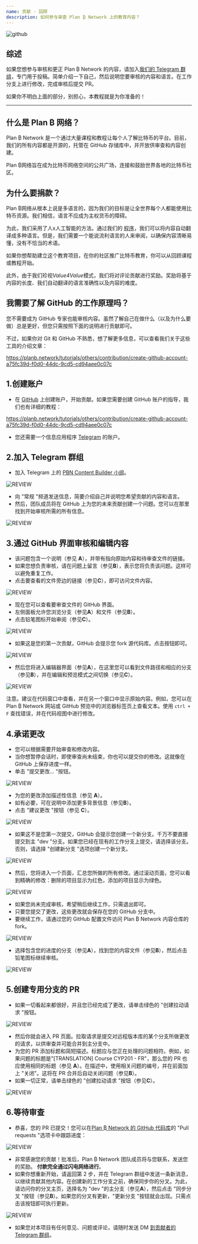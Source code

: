 ```yaml
---
name: 贡献 - 回顾
description: 如何参与审查 Plan ₿ Network 上的教育内容？
---
```

![github](assets/cover.webp)

## 综述

如果您想参与审核和更正 Plan ₿ Network 的内容，请加入[我们的 Telegram 群组](https://t.me/PlanBNetwork_ContentBuilder)，专门用于投稿。简单介绍一下自己，然后说明您要审核的内容和语言。在工作分支上进行修改，完成审核后提交 PR。

如果你不明白上面的部分，别担心，本教程就是为你准备的！

---
## 什么是 Plan ₿ 网络？

Plan ₿ Network 是一个通过大量课程和教程让每个人了解比特币的平台。目前，我们的所有内容都是开源的，托管在 GitHub 存储库中，并开放供审查和内容创建。

Plan ₿网络旨在成为比特币网络空间的公共广场，连接和鼓励世界各地的比特币社区。

## 为什么要捐款？

Plan ₿网络从根本上说是多语言的，因为我们的目标是让全世界每个人都能使用比特币资源。我们相信，语言不应成为主权货币的障碍。

为此，我们采用了人x人工智能的方法。通过我们的 [程序](https://github.com/Asi0Flammeus/LLM-Translator)，我们可以将内容自动翻译成多种语言。但是，我们需要一个能说流利语言的人来审阅，以确保内容清晰易懂，没有不恰当的术语。

如果你想帮助建立这个教育项目，在你的社区推广比特币教育，你可以从回顾课程或教程开始。

此外，由于我们珍视*Value4Value*模式，我们将对评论贡献进行奖励。奖励将基于内容的长度、我们自动翻译的语言准确性以及内容的难度。

## 我需要了解 GitHub 的工作原理吗？

您不需要成为 GitHub 专家也能审核内容。虽然了解自己在做什么（以及为什么要做）总是更好，但您只需按照下面的说明进行贡献即可。

不过，如果你对 Git 和 GitHub 不熟悉，想了解更多信息，可以查看我们关于这些工具的介绍文章：

https://planb.network/tutorials/others/contribution/create-github-account-a75fc39d-f0d0-44dc-9cd5-cd94aee0c07c
## 1.创建账户


- 在 [GitHub](https://github.com/) 上创建账户，开始贡献。如果您需要创建 GitHub 账户的指导，我们也有详细的教程：

https://planb.network/tutorials/others/contribution/create-github-account-a75fc39d-f0d0-44dc-9cd5-cd94aee0c07c

- 您还需要一个信息应用程序 [Telegram](https://telegram.org/) 的账户。

## 2.加入 Telegram 群组


- 加入 Telegram 上的 [PBN Content Builder 小组](https://t.me/PlanBNetwork_ContentBuilder)。

![REVIEW](assets/fr/01.webp)


- 向 "常规 "频道发送信息，简要介绍自己并说明您希望贡献的内容和语言。
- 然后，团队成员将在 GitHub 上为您的未来贡献创建一个问题。您可以在那里找到开始审核所需的所有信息。

![REVIEW](assets/fr/02.webp)

## 3.通过 GitHub 界面审核和编辑内容


- 该问题包含一个说明（参见 **A**），并带有指向原始内容和待审查文件的链接。
- 如果您想负责审核，请在问题上留言（参见**B**），表示您将负责该问题。这样可以避免重复工作。
- 点击要查看的文件旁边的链接（参见**C**），即可访问文件内容。

![REVIEW](assets/fr/03.webp)


- 现在您可以查看要审查文件的 GitHub 界面。
- 左侧面板允许您浏览分支（参见**A**）和文件（参见**B**）。
- 点击铅笔图标开始审阅（参见**C**）。

![REVIEW](assets/fr/04.webp)


- 如果这是您的第一次贡献，GitHub 会提示您 fork 源代码库。点击按钮即可。

![REVIEW](assets/fr/05.webp)


- 然后您将进入编辑器界面（参见**A**），在这里您可以看到文件路径和相应的分支（参见**B**），并在编辑和预览模式之间切换（参见**C**）。

![REVIEW](assets/fr/06.webp)

注意。建议在代码窗口中查看，并在另一个窗口中显示原始内容。例如，您可以在 Plan ₿ Network 网站或 GitHub 预览中的浏览器标签页上查看文本。使用 `ctrl + F` 查找错误，并在代码视图中进行修改。

## 4.承诺更改


- 您可以根据需要开始审查和修改内容。
- 当你想暂停会话时，即使审查尚未结束，你也可以提交你的修改。这就像在 GitHub 上保存进度一样。
- 单击 "提交更改... "按钮。

![REVIEW](assets/fr/07.webp)


- 为您的更改添加描述性信息（参见 **A**）。
- 如有必要，可在说明中添加更多背景信息（参见**B**）。
- 点击 "建议更改 "按钮（参见 **C**）。

![REVIEW](assets/fr/08.webp)


- 如果这不是您第一次提交，GitHub 会提示您创建一个新分支。千万不要直接提交到主 "dev "分支。如果您已经在现有的工作分支上提交，请选择该分支。否则，请选择 "创建新分支 "选项创建一个新分支。

![REVIEW](assets/fr/13.webp)


- 然后，您将进入一个页面，汇总您所做的所有修改。通过滚动页面，您可以看到精确的修改：删除的项目显示为红色，添加的项目显示为绿色。

![REVIEW](assets/fr/09.webp)


- 如果您尚未完成审核，希望稍后继续工作，只需退出即可。
- 只要您提交了更改，这些更改就会保存在您的 GitHub 分支中。
- 要继续工作，请通过您的 GitHub 配置文件访问 Plan ₿ Network 内容仓库的 fork。

![REVIEW](assets/fr/14.webp)


- 选择包含您的进度的分支（参见**A**），找到您的内容文件（参见**B**），然后点击铅笔图标继续审核。

![REVIEW](assets/fr/15.webp)

## 5.创建专用分支的 PR


- 如果一切看起来都很好，并且您已经完成了更改，请单击绿色的 "创建拉动请求 "按钮。

![REVIEW](assets/fr/10.webp)


- 然后你就会进入 PR 页面。拉取请求是提交对远程版本库的某个分支所做更改的请求，以供审查并可能合并到主分支中。
- 为您的 PR 添加标题和简短描述。标题应与您正在处理的问题相符。例如，如果问题的标题是"[TRANSLATION] Course CYP201 - FR"，那么您的 PR 也应使用相同的标题（参见 **A**）。在描述中，使用相关问题的编号，并在前面加上 "关闭"。这将在 PR 合并后自动关闭问题（参见**B**）。
- 如果一切正常，请单击绿色的 "创建拉动请求 "按钮（参见**C**）。

![REVIEW](assets/fr/11.webp)

## 6.等待审查


- 恭喜，您的 PR 已提交！您可以在[Plan ₿ Network 的 GitHub 代码库](https://github.com/PlanB-Network/bitcoin-educational-content/pulls)的 "Pull requests "选项卡中跟踪进度：

![REVIEW](assets/fr/12.webp)


- 非常感谢您的贡献！批准后，Plan ₿ Network 团队成员将与您联系，发送您的奖励。 **付款完全通过闪电网络进行**。
- 如果你想重新开始，请返回第 2 步，并在 Telegram 群组中发送一条新消息，以继续贡献其他内容。在创建新的工作分支之前，确保同步你的分叉。为此，请访问你的分叉主页，选择名为 "dev "的主分支（参见**A**），然后点击 "同步分叉 "按钮（参见**B**）。如果您的分叉有更新，"更新分支 "按钮就会出现。只需点击该按钮即可执行更新。

![REVIEW](assets/fr/16.webp)


- 如果您对本项目有任何意见、问题或评论，请随时发送 DM [到贡献者的 Telegram 群组](https://t.me/PlanBNetwork_ContentBuilder)。
